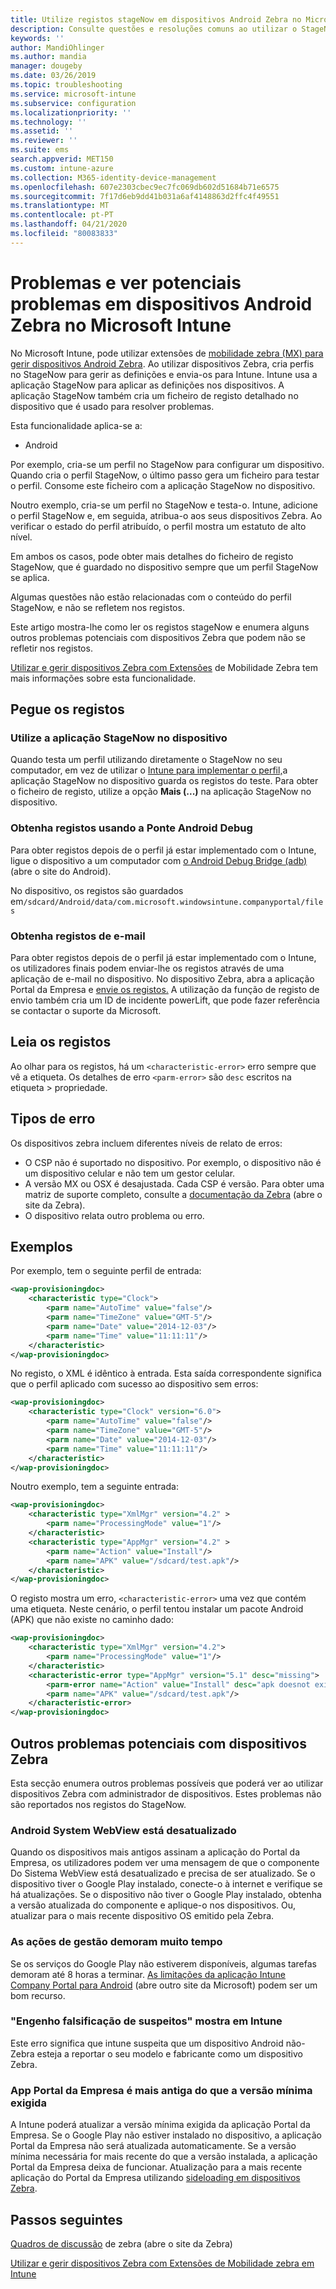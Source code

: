 ```yaml
---
title: Utilize registos stageNow em dispositivos Android Zebra no Microsoft Intune - Azure Microsoft Docs
description: Consulte questões e resoluções comuns ao utilizar o StageNow em dispositivos Android com o Microsoft Intune. Também aprenda a obter registos e veja exemplos de como ler os registos para o sucesso ou erros.
keywords: ''
author: MandiOhlinger
ms.author: mandia
manager: dougeby
ms.date: 03/26/2019
ms.topic: troubleshooting
ms.service: microsoft-intune
ms.subservice: configuration
ms.localizationpriority: ''
ms.technology: ''
ms.assetid: ''
ms.reviewer: ''
ms.suite: ems
search.appverid: MET150
ms.custom: intune-azure
ms.collection: M365-identity-device-management
ms.openlocfilehash: 607e2303cbec9ec7fc069db602d51684b71e6575
ms.sourcegitcommit: 7f17d6eb9dd41b031a6af4148863d2ffc4f49551
ms.translationtype: MT
ms.contentlocale: pt-PT
ms.lasthandoff: 04/21/2020
ms.locfileid: "80083833"
---
```

# <a name="troubleshoot-and-see-potential-issues-on-android-zebra-devices-in-microsoft-intune"></a>Problemas e ver potenciais problemas em dispositivos Android Zebra no Microsoft Intune



No Microsoft Intune, pode utilizar extensões de [mobilidade zebra (MX) para gerir dispositivos Android Zebra](android-zebra-mx-overview.md). Ao utilizar dispositivos Zebra, cria perfis no StageNow para gerir as definições e envia-os para Intune. Intune usa a aplicação StageNow para aplicar as definições nos dispositivos. A aplicação StageNow também cria um ficheiro de registo detalhado no dispositivo que é usado para resolver problemas.

Esta funcionalidade aplica-se a:

- Android

Por exemplo, cria-se um perfil no StageNow para configurar um dispositivo. Quando cria o perfil StageNow, o último passo gera um ficheiro para testar o perfil. Consome este ficheiro com a aplicação StageNow no dispositivo.

Noutro exemplo, cria-se um perfil no StageNow e testa-o. Intune, adicione o perfil StageNow e, em seguida, atribua-o aos seus dispositivos Zebra. Ao verificar o estado do perfil atribuído, o perfil mostra um estatuto de alto nível.

Em ambos os casos, pode obter mais detalhes do ficheiro de registo StageNow, que é guardado no dispositivo sempre que um perfil StageNow se aplica.

Algumas questões não estão relacionadas com o conteúdo do perfil StageNow, e não se refletem nos registos.

Este artigo mostra-lhe como ler os registos stageNow e enumera alguns outros problemas potenciais com dispositivos Zebra que podem não se refletir nos registos.

[Utilizar e gerir dispositivos Zebra com Extensões](android-zebra-mx-overview.md) de Mobilidade Zebra tem mais informações sobre esta funcionalidade.

## <a name="get-the-logs"></a>Pegue os registos

### <a name="use-the-stagenow-app-on-the-device"></a>Utilize a aplicação StageNow no dispositivo
Quando testa um perfil utilizando diretamente o StageNow no seu computador, em vez de utilizar o [Intune para implementar o perfil,](android-zebra-mx-overview.md#step-4-create-a-device-management-profile-in-stagenow)a aplicação StageNow no dispositivo guarda os registos do teste. Para obter o ficheiro de registo, utilize a opção **Mais (...)** na aplicação StageNow no dispositivo.

### <a name="get-logs-using-android-debug-bridge"></a>Obtenha registos usando a Ponte Android Debug
Para obter registos depois de o perfil já estar implementado com o Intune, ligue o dispositivo a um computador com [o Android Debug Bridge (adb)](https://developer.android.com/studio/command-line/adb) (abre o site do Android).

No dispositivo, os registos são guardados em`/sdcard/Android/data/com.microsoft.windowsintune.companyportal/files`

### <a name="get-logs-from-email"></a>Obtenha registos de e-mail
Para obter registos depois de o perfil já estar implementado com o Intune, os utilizadores finais podem enviar-lhe os registos através de uma aplicação de e-mail no dispositivo. No dispositivo Zebra, abra a aplicação Portal da Empresa e [envie os registos.](https://docs.microsoft.com/mem/intune/user-help/send-logs-to-your-it-admin-by-email-android) A utilização da função de registo de envio também cria um ID de incidente powerLift, que pode fazer referência se contactar o suporte da Microsoft.

## <a name="read-the-logs"></a>Leia os registos

Ao olhar para os registos, há um `<characteristic-error>` erro sempre que vê a etiqueta. Os detalhes de erro `<parm-error>` são `desc` escritos na etiqueta > propriedade.

## <a name="error-types"></a>Tipos de erro

Os dispositivos zebra incluem diferentes níveis de relato de erros:

- O CSP não é suportado no dispositivo. Por exemplo, o dispositivo não é um dispositivo celular e não tem um gestor celular.
- A versão MX ou OSX é desajustada. Cada CSP é versão. Para obter uma matriz de suporte completo, consulte a [documentação da Zebra](http://techdocs.zebra.com/mx/) (abre o site da Zebra).
- O dispositivo relata outro problema ou erro.

## <a name="examples"></a>Exemplos

Por exemplo, tem o seguinte perfil de entrada:

```xml
<wap-provisioningdoc>
    <characteristic type="Clock">
        <parm name="AutoTime" value="false"/>
        <parm name="TimeZone" value="GMT-5"/>
        <parm name="Date" value="2014-12-03"/>
        <parm name="Time" value="11:11:11"/>
    </characteristic>
</wap-provisioningdoc>
```

No registo, o XML é idêntico à entrada. Esta saída correspondente significa que o perfil aplicado com sucesso ao dispositivo sem erros:

```xml
<wap-provisioningdoc>
    <characteristic type="Clock" version="6.0">
        <parm name="AutoTime" value="false"/>
        <parm name="TimeZone" value="GMT-5"/>
        <parm name="Date" value="2014-12-03"/>
        <parm name="Time" value="11:11:11"/>
    </characteristic>
</wap-provisioningdoc>
```

Noutro exemplo, tem a seguinte entrada:

```xml
<wap-provisioningdoc>
    <characteristic type="XmlMgr" version="4.2" >
        <parm name="ProcessingMode" value="1"/>
    </characteristic>
    <characteristic type="AppMgr" version="4.2" >
        <parm name="Action" value="Install"/>
        <parm name="APK" value="/sdcard/test.apk"/>
    </characteristic>
</wap-provisioningdoc>
```

O registo mostra um erro, `<characteristic-error>` uma vez que contém uma etiqueta. Neste cenário, o perfil tentou instalar um pacote Android (APK) que não existe no caminho dado:

```xml
<wap-provisioningdoc>
    <characteristic type="XmlMgr" version="4.2">
        <parm name="ProcessingMode" value="1"/>
    </characteristic>
    <characteristic-error type="AppMgr" version="5.1" desc="missing">
        <parm-error name="Action" value="Install" desc="apk doesnot exist in the path"/>
        <parm name="APK" value="/sdcard/test.apk"/>
    </characteristic-error>
</wap-provisioningdoc>
```

## <a name="other-potential-issues-with-zebra-devices"></a>Outros problemas potenciais com dispositivos Zebra

Esta secção enumera outros problemas possíveis que poderá ver ao utilizar dispositivos Zebra com administrador de dispositivos. Estes problemas não são reportados nos registos do StageNow.

### <a name="android-system-webview-is-out-of-date"></a>Android System WebView está desatualizado

Quando os dispositivos mais antigos assinam a aplicação do Portal da Empresa, os utilizadores podem ver uma mensagem de que o componente Do Sistema WebView está desatualizado e precisa de ser atualizado. Se o dispositivo tiver o Google Play instalado, conecte-o à internet e verifique se há atualizações. Se o dispositivo não tiver o Google Play instalado, obtenha a versão atualizada do componente e aplique-o nos dispositivos. Ou, atualizar para o mais recente dispositivo OS emitido pela Zebra.

### <a name="management-actions-take-a-long-time"></a>As ações de gestão demoram muito tempo

Se os serviços do Google Play não estiverem disponíveis, algumas tarefas demoram até 8 horas a terminar. [As limitações da aplicação Intune Company Portal para Android](https://support.microsoft.com/help/3211588/limitations-of-intune-company-portal-app-for-android-in-china) (abre outro site da Microsoft) podem ser um bom recurso.

### <a name="device-spoofing-suspected-shows-in-intune"></a>"Engenho falsificação de suspeitos" mostra em Intune

Este erro significa que intune suspeita que um dispositivo Android não-Zebra esteja a reportar o seu modelo e fabricante como um dispositivo Zebra.

### <a name="company-portal-app-is-older-than-minimum-required-version"></a>App Portal da Empresa é mais antiga do que a versão mínima exigida

A Intune poderá atualizar a versão mínima exigida da aplicação Portal da Empresa. Se o Google Play não estiver instalado no dispositivo, a aplicação Portal da Empresa não será atualizada automaticamente. Se a versão mínima necessária for mais recente do que a versão instalada, a aplicação Portal da Empresa deixa de funcionar. Atualização para a mais recente aplicação do Portal da Empresa utilizando [sideloading em dispositivos Zebra](android-zebra-mx-overview.md#sideload-the-company-portal-app).

## <a name="next-steps"></a>Passos seguintes

[Quadros de discussão](https://developer.zebra.com/community/home/discussions) de zebra (abre o site da Zebra)

[Utilizar e gerir dispositivos Zebra com Extensões de Mobilidade zebra em Intune](android-zebra-mx-overview.md)

